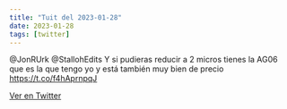 ```yaml
---
title: "Tuit del 2023-01-28"
date: 2023-01-28
tags: [twitter]
---
```


@JonRUrk @StallohEdits Y si pudieras reducir a 2 micros tienes la AG06 que es la que tengo yo y está también muy bien de precio https://t.co/f4hAprnpqJ



[Ver en Twitter](https://twitter.com/i/web/status/1619388756271980544)
